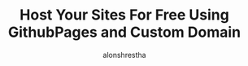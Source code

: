 ---
layout: post
title: Host Your Sites For Free Using GithubPages and Custom Domain
headerImage: true
tag:
- Hosting
- Static Page
- Free
- GithubPages
- Custom Domain
- jekyll
- gh-pages
- nepal
star: true
category: blog
author: alonshrestha
---